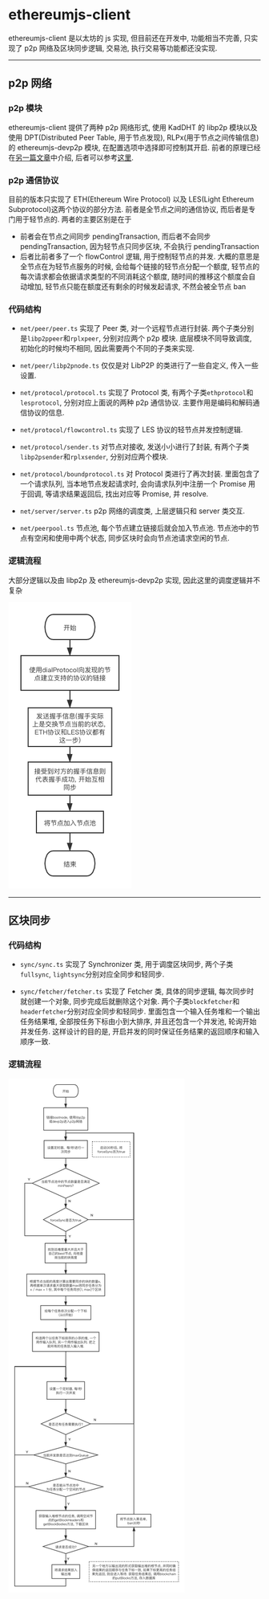 # ethereumjs-client

ethereumjs-client 是以太坊的 js 实现, 但目前还在开发中, 功能相当不完善, 只实现了 p2p 网络及区块同步逻辑, 交易池, 执行交易等功能都还没实现.

---

## p2p 网络

### p2p 模块

ethereumjs-client 提供了两种 p2p 网络形式, 使用 KadDHT 的 libp2p 模块以及使用 DPT(Distributed Peer Table, 用于节点发现), RLPx(用于节点之间传输信息) 的 ethereumjs-devp2p 模块, 在配置选项中选择即可控制其开启. 前者的原理已经在[另一篇文章](https://github.com/samlior/blog/blob/master/blog/KBucket.md)中介绍, 后者可以参考[这里](https://github.com/ethereum/devp2p).

### p2p 通信协议

目前的版本只实现了 ETH(Ethereum Wire Protocol) 以及 LES(Light Ethereum Subprotocol)这两个协议的部分方法. 前者是全节点之间的通信协议, 而后者是专门用于轻节点的. 两者的主要区别是在于

- 前者会在节点之间同步 pendingTransaction, 而后者不会同步 pendingTransaction, 因为轻节点只同步区块, 不会执行 pendingTransaction
- 后者比前者多了一个 flowControl 逻辑, 用于控制轻节点的并发. 大概的意思是全节点在为轻节点服务的时候, 会给每个链接的轻节点分配一个额度, 轻节点的每次请求都会依据请求类型的不同消耗这个额度, 随时间的推移这个额度会自动增加, 轻节点只能在额度还有剩余的时候发起请求, 不然会被全节点 ban

### 代码结构

- `net/peer/peer.ts` 实现了 Peer 类, 对一个远程节点进行封装. 两个子类分别是`libp2ppeer`和`rplxpeer`, 分别对应两个 p2p 模块. 底层模块不同导致调度, 初始化的时候均不相同, 因此需要两个不同的子类来实现.

- `net/peer/libp2pnode.ts` 仅仅是对 LibP2P 的类进行了一些自定义, 传入一些设置.

- `net/protocol/protocol.ts` 实现了 Protocol 类, 有两个子类`ethprotocol`和`lesprotocol`, 分别对应上面说的两种 p2p 通信协议. 主要作用是编码和解码通信协议的信息.

- `net/protocol/flowcontrol.ts` 实现了 LES 协议的轻节点并发控制逻辑.

- `net/protocol/sender.ts` 对节点对接收, 发送小小进行了封装, 有两个子类`libp2psender`和`rplxsender`, 分别对应两个模块.

- `net/protocol/boundprotocol.ts` 对 Protocol 类进行了再次封装. 里面包含了一个请求队列, 当本地节点发起请求时, 会向请求队列中注册一个 Promise 用于回调, 等请求结果返回后, 找出对应等 Promise, 并 resolve.

- `net/server/server.ts` p2p 网络的调度类, 上层逻辑只和 server 类交互.

- `net/peerpool.ts` 节点池, 每个节点建立链接后就会加入节点池. 节点池中的节点有空闲和使用中两个状态, 同步区块时会向节点池请求空闲的节点.

### 逻辑流程

大部分逻辑以及由 libp2p 及 ethereumjs-devp2p 实现, 因此这里的调度逻辑并不复杂

![avatar](../img/EthereumJS-p2p.png)

---

## 区块同步

### 代码结构

- `sync/sync.ts` 实现了 Synchronizer 类, 用于调度区块同步, 两个子类`fullsync`, `lightsync`分别对应全同步和轻同步.

- `sync/fetcher/fetcher.ts` 实现了 Fetcher 类, 具体的同步逻辑, 每次同步时就创建一个对象, 同步完成后就删除这个对象. 两个子类`blockfetcher`和`headerfetcher`分别对应全同步和轻同步. 里面包含一个输入任务堆和一个输出任务结果堆, 全部按任务下标由小到大排序, 并且还包含一个并发池, 轮询开始并发任务. 这样设计的目的是, 开启并发的同时保证任务结果的返回顺序和输入顺序一致.

### 逻辑流程

![avatar](../img/EthereumJS-sync.png)
